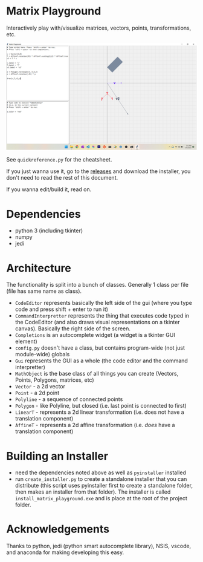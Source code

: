 # Matrix Playground

Interactively play with/visualize matrices, vectors, points, transformations, etc.

![](screenshot.png)

See `quickreference.py` for the cheatsheet.

If you just wanna use it, go to the [releases](https://github.com/MeLikeyCode/matrix_playground/releases) and download the installer, you don't need to read the rest of this document.

If you wanna edit/build it, read on.

# Dependencies
- python 3 (including tkinter)
- numpy
- jedi

# Architecture
The functionality is split into a bunch of classes. Generally 1 class per file (file has same name as class).
- `CodeEditor` represents basically the left side of the gui (where you type code and press shift + enter to run it)
- `CommandInterpretter` represents the thing that executes code typed in the CodeEditor (and also draws visual representations on a tkinter canvas). Basically the right side of the screen.
- `Completions` is an autocomplete widget (a widget is a tkinter GUI element)
- `config.py` doesn't have a class, but contains program-wide (not just module-wide) globals
- `Gui` represents the GUI as a whole (the code editor and the command interpretter)
- `MathObject` is the base class of all things you can create (Vectors, Points, Polygons, matrices, etc)
- `Vector` - a 2d vector
- `Point` - a 2d point
- `Polyline` - a sequence of connected points
- `Polygon` - like Polyline, but closed (i.e. last point is connected to first)
- `LinearT` - represents a 2d linear transformation (i.e. does not have a translation component)
- `AffineT` - represents a 2d affine transformation (i.e. *does* have a translation component)

# Building an Installer
- need the dependencies noted above as well as `pyinstaller` installed
- run `create_installer.py` to create a standalone installer that you can distribute (this script uses pyinstaller first to create a standalone folder, then makes an installer from that folder). The installer is called `install_matrix_playground.exe` and is place at the root of the project folder.

# Acknowledgements
Thanks to python, jedi (python smart autocomplete library), NSIS, vscode, and anaconda for making developing this easy.
